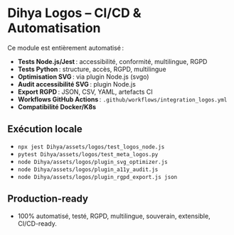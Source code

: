 # Dihya Logos – CI/CD & Automatisation

Ce module est entièrement automatisé :
- **Tests Node.js/Jest** : accessibilité, conformité, multilingue, RGPD
- **Tests Python** : structure, accès, RGPD, multilingue
- **Optimisation SVG** : via plugin Node.js (svgo)
- **Audit accessibilité SVG** : plugin Node.js
- **Export RGPD** : JSON, CSV, YAML, artefacts CI
- **Workflows GitHub Actions** : `.github/workflows/integration_logos.yml`
- **Compatibilité Docker/K8s**

## Exécution locale
- `npx jest Dihya/assets/logos/test_logos_node.js`
- `pytest Dihya/assets/logos/test_meta_logos.py`
- `node Dihya/assets/logos/plugin_svg_optimizer.js`
- `node Dihya/assets/logos/plugin_a11y_audit.js`
- `node Dihya/assets/logos/plugin_rgpd_export.js json`

## Production-ready
- 100% automatisé, testé, RGPD, multilingue, souverain, extensible, CI/CD-ready.
